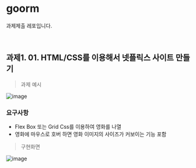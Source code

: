 # goorm
과제제출 레포입니다.

<br>

## 과제1. 01. HTML/CSS를 이용해서 넷플릭스 사이트 만들기

> 과제 예시

![image](https://github.com/khv9786/goorm/assets/96505736/6ffc3ab1-f542-4e06-96cd-2c83263807ee)

### 요구사항
- Flex Box 또는 Grid Css를 이용하여 영화를 나열
- 영화에 마우스로 호버 하면 영화 이미지의 사이즈가 커보이는 기능 포함

> 구현화면 

![image](https://github.com/khv9786/goorm/assets/96505736/b96a26fc-9faf-4e1d-b7ce-05ad89903dfa)





